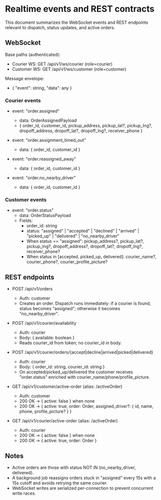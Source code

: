 # Realtime events and REST contracts

This document summarizes the WebSocket events and REST endpoints relevant to dispatch, status updates, and active orders.

## WebSocket

Base paths (authenticated):
- Courier WS: GET /api/v1/ws/courier (role=courier)
- Customer WS: GET /api/v1/ws/customer (role=customer)

Message envelope:
- { "event": string, "data": any }

### Courier events

- event: "order.assigned"
  - data: OrderAssignedPayload
  - { order_id, customer_id, pickup_address, pickup_lat?, pickup_lng?, dropoff_address, dropoff_lat?, dropoff_lng?, receiver_phone }

- event: "order.assignment_timed_out"
  - data: { order_id, customer_id }

- event: "order.reassigned_away"
  - data: { order_id, customer_id }

- event: "order.no_nearby_driver"
  - data: { order_id, customer_id }

### Customer events

- event: "order.status"
  - data: OrderStatusPayload
  - Fields:
    - order_id: string
    - status: "assigned" | "accepted" | "declined" | "arrived" | "picked_up" | "delivered" | "no_nearby_driver"
    - When status == "assigned": pickup_address?, pickup_lat?, pickup_lng?, dropoff_address?, dropoff_lat?, dropoff_lng?, receiver_phone?
    - When status in [accepted, picked_up, delivered]: courier_name?, courier_phone?, courier_profile_picture?

## REST endpoints

- POST /api/v1/orders
  - Auth: customer
  - Creates an order. Dispatch runs immediately: if a courier is found, status becomes "assigned"; otherwise it becomes "no_nearby_driver".

- POST /api/v1/courier/availability
  - Auth: courier
  - Body: { available: boolean }
  - Reads courier_id from token; no courier_id in body.

- POST /api/v1/courier/orders/{accept|decline|arrived|picked|delivered}
  - Auth: courier
  - Body: { order_id: string, courier_id: string }
  - On accepted/picked_up/delivered the customer receives "order.status" enriched with courier_name/phone/profile_picture.

- GET /api/v1/customer/active-order (alias: /activeOrder)
  - Auth: customer
  - 200 OK -> { active: false } when none
  - 200 OK -> { active: true, order: Order, assigned_driver?: { id, name, phone, profile_picture? } }

- GET /api/v1/courier/active-order (alias: /activeOrder)
  - Auth: courier
  - 200 OK -> { active: false } when none
  - 200 OK -> { active: true, order: Order }

## Notes

- Active orders are those with status NOT IN (no_nearby_driver, delivered).
- A background job reassigns orders stuck in "assigned" every 15s with a 15s cutoff and avoids retrying the same courier.
- WebSocket writes are serialized per-connection to prevent concurrent write races.
